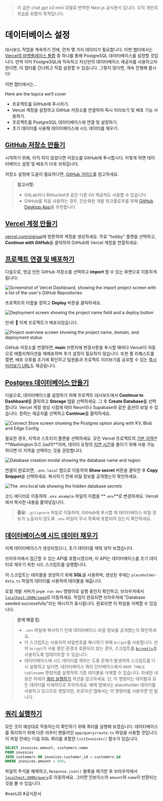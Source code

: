 > 이 글은 chat gpt o3 mini 모델로 번역한 Next.js 공식문서 입니다. 오직 개인의 학습을 위함이 목적입니다.

# 데이터베이스 설정

대시보드 작업을 계속하기 전에, 먼저 몇 가지 데이터가 필요합니다. 이번 챕터에서는 [Vercel의 마켓플레이스 통합](https://vercel.com/marketplace?category=databases) 중 하나를 통해 PostgreSQL 데이터베이스를 설정할 것입니다. 만약 이미 PostgreSQL에 익숙하고 자신만의 데이터베이스 제공자를 사용하고자 한다면, 이 챕터를 건너뛰고 직접 설정할 수 있습니다. 그렇지 않다면, 계속 진행해 봅시다!

이번 챕터에서는...

Here are the topics we’ll cover

- 프로젝트를 GitHub에 푸시하기.
- Vercel 계정을 설정하고 GitHub 저장소를 연결하여 즉시 미리보기 및 배포 기능 사용하기.
- 프로젝트를 PostgreSQL 데이터베이스에 연결 및 설정하기.
- 초기 데이터를 사용해 데이터베이스에 시드 데이터를 채우기.

## [GitHub 저장소 만들기](https://nextjs.org/learn/dashboard-app/setting-up-your-database#create-a-github-repository)

시작하기 위해, 아직 하지 않았다면 저장소를 GitHub에 푸시합시다. 이렇게 하면 데이터베이스 설정 및 배포가 더욱 쉬워집니다.

저장소 설정에 도움이 필요하다면, [GitHub 가이드](https://help.github.com/en/github/getting-started-with-github/create-a-repo)를 참고하세요.

> **참고사항:**
> 
> - GitLab이나 Bitbucket과 같은 다른 Git 제공자도 사용할 수 있습니다.
> - GitHub를 처음 사용하는 경우, 단순화된 개발 워크플로우를 위해 [GitHub Desktop App](https://desktop.github.com/)을 추천합니다.

## [Vercel 계정 만들기](https://nextjs.org/learn/dashboard-app/setting-up-your-database#create-a-vercel-account)

[vercel.com/signup](https://vercel.com/signup)에 방문하여 계정을 생성하세요. 무료 "hobby" 플랜을 선택하고, **Continue with GitHub**을 클릭하여 GitHub와 Vercel 계정을 연결하세요.

## [프로젝트 연결 및 배포하기](https://nextjs.org/learn/dashboard-app/setting-up-your-database#connect-and-deploy-your-project)

다음으로, 방금 만든 GitHub 저장소를 선택하고 **import** 할 수 있는 화면으로 이동하게 됩니다:

![Screenshot of Vercel Dashboard, showing the import project screen with a list of the user's GitHub Repositories](https://nextjs.org/_next/image?url=%2Flearn%2Fdark%2Fimport-git-repo.png&w=1920&q=75)

프로젝트의 이름을 정하고 **Deploy** 버튼을 클릭하세요.

![Deployment screen showing the project name field and a deploy button](https://nextjs.org/_next/image?url=%2Flearn%2Fdark%2Fconfigure-project.png&w=1920&q=75)

만세! 🎉 이제 프로젝트가 배포되었습니다.

![Project overview screen showing the project name, domain, and deployment status](https://nextjs.org/_next/image?url=%2Flearn%2Fdark%2Fdeployed-project.png&w=1920&q=75)

GitHub 저장소를 연결하면, **main** 브랜치에 변경사항을 푸시할 때마다 Vercel이 자동으로 애플리케이션을 재배포하며 추가 설정이 필요하지 않습니다. 또한 풀 리퀘스트를 열면, 배포 오류를 조기에 확인하고 팀원들과 프로젝트 미리보기를 공유할 수 있는 [즉시 미리보기 URL](https://vercel.com/docs/deployments/preview-deployments#preview-urls)도 제공됩니다.

## [Postgres 데이터베이스 만들기](https://nextjs.org/learn/dashboard-app/setting-up-your-database#create-a-postgres-database)

다음으로, 데이터베이스를 설정하기 위해 프로젝트 대시보드에서 **Continue to Dashboard**를 클릭하고 **Storage** 탭을 선택하세요. 그 후 **Create Database**를 선택합니다. Vercel 계정 생성 시점에 따라 Neon이나 Supabase와 같은 옵션이 보일 수 있습니다. 원하는 제공자를 선택하고 **Continue**를 클릭하세요.

![Connect Store screen showing the Postgres option along with KV, Blob and Edge Config](https://nextjs.org/_next/image?url=%2Flearn%2Fdark%2Fcreate-database.png&w=1920&q=75)

필요한 경우, 지역과 스토리지 플랜을 선택하세요. 모든 Vercel 프로젝트의 [기본 지역](https://vercel.com/docs/functions/configuring-functions/region)은 **Washington D.C (iad1)**이며, 데이터 요청의 [지연 시간](https://developer.mozilla.org/en-US/docs/Web/Performance/Understanding_latency)을 줄이기 위해 사용 가능하다면 이 지역을 선택하는 것을 권장합니다.

![Database creation modal showing the database name and region](https://nextjs.org/_next/image?url=%2Flearn%2Fdark%2Fdatabase-region.png&w=1920&q=75)

연결이 완료되면, `.env.local` 탭으로 이동하여 **Show secret** 버튼을 클릭한 후 **Copy Snippet**을 선택하세요. 복사하기 전에 비밀 정보를 공개했는지 확인하세요.

![The .env.local tab showing the hidden database secrets](https://nextjs.org/_next/image?url=%2Flearn%2Fdark%2Fdatabase-dashboard.png&w=1920&q=75)

코드 에디터로 이동하여 `.env.example` 파일의 이름을 **`.env`**로 변경하세요. Vercel에서 복사한 내용을 붙여넣습니다.

> **중요:** `.gitignore` 파일로 이동하여, GitHub에 푸시할 때 데이터베이스 비밀 정보가 노출되지 않도록 `.env` 파일이 무시 목록에 포함되어 있는지 확인하세요.

## [데이터베이스에 시드 데이터 채우기](https://nextjs.org/learn/dashboard-app/setting-up-your-database#seed-your-database)

이제 데이터베이스가 생성되었으니, 초기 데이터를 채워 넣어 보겠습니다.

브라우저에서 접근할 수 있는 API를 포함시켰으며, 이 API는 데이터베이스를 초기 데이터로 채우기 위한 시드 스크립트를 실행합니다.

이 스크립트는 테이블을 생성하기 위해 **SQL**을 사용하며, 생성된 후에는 `placeholder-data.ts` 파일의 데이터를 사용하여 테이블을 채웁니다.

로컬 개발 서버가 `pnpm run dev` 명령어로 실행 중인지 확인하고, 브라우저에서 [`localhost:3000/seed`](http://localhost:3000/seed)로 이동하세요. 작업이 완료되면 브라우저에 "Database seeded successfully"라는 메시지가 표시됩니다. 완료되면 이 파일을 삭제할 수 있습니다.

> **문제 해결 팁:**
> 
> - `.env` 파일에 복사하기 전에 데이터베이스 비밀 정보를 공개했는지 확인하세요.
> - 이 스크립트는 사용자의 비밀번호를 해시하기 위해 `bcrypt`를 사용합니다. 만약 `bcrypt`가 사용 중인 환경과 호환되지 않는 경우, 스크립트를 [`bcryptjs`](https://www.npmjs.com/package/bcryptjs)를 사용하도록 업데이트할 수 있습니다.
> - 데이터베이스에 시드 데이터를 채우는 도중 문제가 발생하여 스크립트를 다시 실행하고 싶다면, 데이터베이스 쿼리 인터페이스에서 `DROP TABLE tablename` 명령어를 실행하여 기존 테이블을 삭제할 수 있습니다. 자세한 내용은 아래의 [쿼리 실행하기](https://nextjs.org/learn/dashboard-app/setting-up-your-database#executing-queries) 섹션을 참고하세요. 단, 이 명령어는 테이블과 모든 데이터를 삭제하므로 주의하세요. 예제 앱에서는 placeholder 데이터를 사용하고 있으므로 괜찮지만, 프로덕션 앱에서는 이 명령어를 사용하면 안 됩니다.

## [쿼리 실행하기](https://nextjs.org/learn/dashboard-app/setting-up-your-database#executing-queries)

모든 것이 예상대로 작동하는지 확인하기 위해 쿼리를 실행해 보겠습니다. 데이터베이스를 쿼리하기 위해 다른 라우터 핸들러인 `app/query/route.ts` 파일을 사용할 것입니다. 이 파일 안에는 다음 SQL 쿼리를 포함한 `listInvoices()` 함수가 있습니다.

```sql
SELECT invoices.amount, customers.name
FROM invoices
JOIN customers ON invoices.customer_id = customers.id
WHERE invoices.amount = 666;
```

파일의 주석을 해제하고, `Response.json()` 블록을 제거한 후 브라우저에서 [`localhost:3000/query`](http://localhost:3000/query)로 이동하세요. 그러면 인보이스의 `amount`와 `name`이 반환되는 것을 볼 수 있습니다.

#nextJS #공식문서 